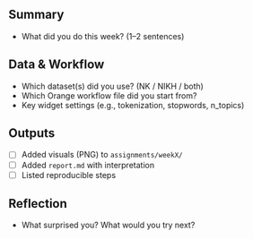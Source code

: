 ## Summary
- What did you do this week? (1–2 sentences)

## Data & Workflow
- Which dataset(s) did you use? (NK / NIKH / both)
- Which Orange workflow file did you start from?
- Key widget settings (e.g., tokenization, stopwords, n_topics)

## Outputs
- [ ] Added visuals (PNG) to `assignments/weekX/`
- [ ] Added `report.md` with interpretation
- [ ] Listed reproducible steps

## Reflection
- What surprised you? What would you try next?
